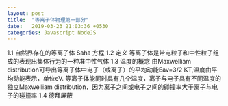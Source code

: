 ```yaml
---
layout: post
title:  "等离子体物理第一部分"
date:   2019-03-23 21:03:36 +0530
categories: Javascript NodeJS
---
```

1.1 自然界存在的等离子体
Saha 方程
1.2 定义
等离子体是带电粒子和中性粒子组成的表现出集体行为的一种准中性气体
1.3 温度的概念
由Maxwelliam distribution可导出等离子体中电子（或离子）的平均动能Eav=3/2 KT,温度由平均动能表示，单位eV.
等离子体能同时具有几个温度，离子与电子具有不同温度的独立Maxwelliam distribution，因为离子之间或电子之间的碰撞率大于离子与电子的碰撞率
1.4 德拜屏蔽

